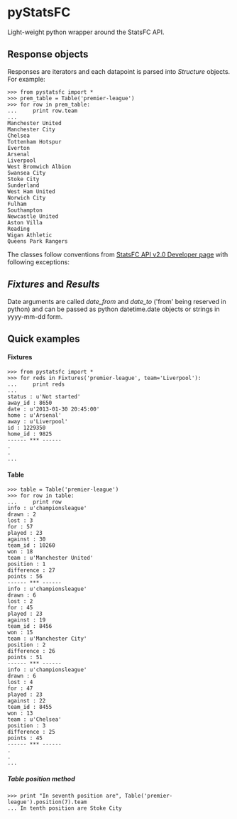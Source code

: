 pyStatsFC
=========

Light-weight python wrapper around the StatsFC API.

## Response objects

Responses are iterators and each datapoint is parsed into *Structure* objects. For example:
    
    >>> from pystatsfc import *
    >>> prem_table = Table('premier-league')
    >>> for row in prem_table:
    ...     print row.team
    ...
    Manchester United
    Manchester City
    Chelsea
    Tottenham Hotspur
    Everton
    Arsenal
    Liverpool
    West Bromwich Albion
    Swansea City
    Stoke City
    Sunderland
    West Ham United
    Norwich City
    Fulham
    Southampton
    Newcastle United
    Aston Villa
    Reading
    Wigan Athletic
    Queens Park Rangers

The classes follow conventions from [StatsFC API v2.0 Developer page](https://statsfc.com/developers "With a Title") with following exceptions:

*Fixtures* and *Results*
------------------------
Date arguments are called *date_from* and *date_to* ('from' being reserved in python) and can be passed as python datetime.date objects or strings in yyyy-mm-dd form.

Quick examples
--------------

#### Fixtures

    >>> from pystatsfc import *
    >>> for reds in Fixtures('premier-league', team='Liverpool'):
    ...     print reds
    ...
    status : u'Not started'
    away_id : 8650
    date : u'2013-01-30 20:45:00'
    home : u'Arsenal'
    away : u'Liverpool'
    id : 1229350
    home_id : 9825
    ------ *** ------
    .
    .
    ...

#### Table

    >>> table = Table('premier-league')
    >>> for row in table:
    ...     print row
    info : u'championsleague'
    drawn : 2
    lost : 3
    for : 57
    played : 23
    against : 30
    team_id : 10260
    won : 18
    team : u'Manchester United'
    position : 1
    difference : 27
    points : 56
    ------ *** ------
    info : u'championsleague'
    drawn : 6
    lost : 2
    for : 45
    played : 23
    against : 19
    team_id : 8456
    won : 15
    team : u'Manchester City'
    position : 2
    difference : 26
    points : 51
    ------ *** ------
    info : u'championsleague'
    drawn : 6
    lost : 4
    for : 47
    played : 23
    against : 22
    team_id : 8455
    won : 13
    team : u'Chelsea'
    position : 3
    difference : 25
    points : 45
    ------ *** ------
    .
    .
    ...
    
##### Table position method

    >>> print "In seventh position are", Table('premier-league').position(7).team
    ... In tenth position are Stoke City